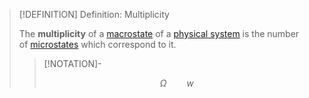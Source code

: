 >[!DEFINITION] Definition: Multiplicity
>
>The **multiplicity** of a [macrostate](../../Physical%20Systems/Microstate%20and%20Macrostate.md) of a [physical system](../../Physical%20Systems/Physical%20System.md) is the number of [microstates](../../Physical%20Systems/Microstate%20and%20Macrostate.md) which correspond to it.
>
>>[!NOTATION]-
>>
>>$$
>>\Omega \qquad w
>>$$
>>
>